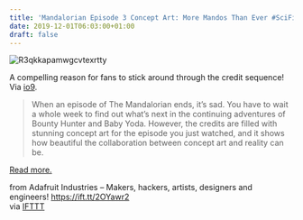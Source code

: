 ```yaml
---
title: 'Mandalorian Episode 3 Concept Art: More Mandos Than Ever #SciFiSunday'
date: 2019-12-01T06:03:00+01:00
draft: false
---
```


![R3qkkapamwgcvtexrtty](https://cdn-blog.adafruit.com/uploads/2019/11/r3qkkapamwgcvtexrtty.jpg "r3qkkapamwgcvtexrtty.jpg")

A compelling reason for fans to stick around through the credit sequence! Via [io9](https://io9.gizmodo.com/this-is-the-way-to-some-gorgeous-new-mandalorian-concep-1840038723).

> When an episode of The Mandalorian ends, it’s sad. You have to wait a whole week to find out what’s next in the continuing adventures of Bounty Hunter and Baby Yoda. However, the credits are filled with stunning concept art for the episode you just watched, and it shows how beautiful the collaboration between concept art and reality can be.

[Read more.](https://io9.gizmodo.com/this-is-the-way-to-some-gorgeous-new-mandalorian-concep-1840038723)

  
  
from Adafruit Industries – Makers, hackers, artists, designers and engineers! https://ift.tt/2OYawr2  
via [IFTTT](https://ifttt.com/?ref=da&site=blogger)